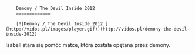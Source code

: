 
        Demony / The Devil Inside 2012 
        =============
        
        [![Demony / The Devil Inside 2012 ](http://vidos.pl/images/player.gif)](http://vidos.pl/demony-the-devil-inside-2012)
        
        
 Isabell stara się pomóc matce, która została opętana przez demony. 
    